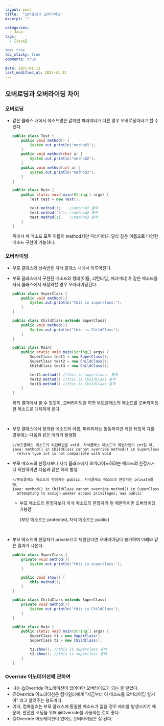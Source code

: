 ```yaml
---
layout: post
title:  "오버로딩과 오버라이딩"
excerpt: ""

categories:
  - Java
tags:
  - [Java]

toc: true
toc_sticky: true
comments: true
 
date: 2021-01-12
last_modified_at: 2021-01-12
---
```

## 오버로딩과 오버라이딩 차이

### 오버로딩

- 같은 클래스 내에서 메소드명은 같지만 파라미터가 다른 경우 오버로딩이라고 할 수 있다.

  ```java
  public class Test {
      public void method() {
          System.out.println("method1");
      }
      public void method(char a) {
          System.out.println("method2");
      }
      public void method(int a) {
          System.out.println("method3");
      }
  }
  
  public class Main {
      public static void main(String[] args) {
          Test test = new Test();
  
          test.method();    //method1 출력
          test.method('a'); //method2 출력
          test.method(1);   //method3 출력
      }
  }
  ```

  

  위에서 세 메소드 모두 이름이 method지만 파라미터가 달라 같은 이름으로 다양한 메소드 구현이 가능하다.

### 오버라이딩

- 부모 클래스와 상속받은 자식 클래스 내에서 이루어진다.

- 부모 클래스에서 구현된 메소드와 형태(이름, 리턴타입, 파라미터)가 같은 메소드를 자식 클래스에서 재정의할 경우 오버라이딩된다.

  ```java
  public class SuperClass {
      public void method(){
          System.out.println("this is superclass.");
      }
  }
  
  public class ChildClass extends SuperClass{
      public void method(){
          System.out.println("this is ChildClass");
      }
  }
  
  public class Main{
      public static void main(String[] args) {
          SuperClass test1 = new SuperClass();
          SuperClass test2 = new ChildClass();
          ChildClass test3 = new ChildClass();

          test1.method() //this is superclass. 출력
          test2.method() //this is ChildClass 출력
          test3.method() //this is ChildClass 출력
      }
  }
  ```

  위의 결과에서 알 수 있듯이, 오버라이딩을 하면 부모클래스의 메소드를 오버라이딩한 메소드로 대체하게 된다.
  
  <Br>
  
- 부모 클래스에서 정의된 메소드와 이름, 파라미터는 동일하지만 리턴 타입이 다를 경우에는 다음과 같은 에러가 발생함

  ```
  //부모클래스 메소드의 리턴타입은 void, 자식클래스 메소드의 리턴타입이 int일 때,
  java: method() in ChildClass cannot override method() in SuperClass
    return type int is not compatible with void
  ```

- 부모 메소드의 한정자보다 자식 클래스에서 오버라이드하려는 메소드의 한정자가 더 제한적이면 다음과 같은 에러 발생

  ```
  //부모클래스 메소드의 한정자는 public, 자식클래스 메소드의 한정자는 private일 때,
  java: method() in ChildClass cannot override method() in SuperClass
    attempting to assign weaker access privileges; was public
  ```

  - 부모 메소드의 한정자보다 자식 메소드의 한정자가 덜 제한적이면 오버라이딩 가능함

    (부모 메소드는 protected, 자식 메소드는 public)

  <br>

- 부모 메소드의 한정자가 private으로 제한된다면 오버라이딩이 불가하며 아래와 같은 결과가 나온다.

  ```java
  public class SuperClass {
      private void method(){
          System.out.println("this is superclass.");
      }
  
      public void show() {
          this.method();
      }
  }
  
  public class ChildClass extends SuperClass{
      private void method(){
          System.out.println("this is ChildClass");
      }
  }
  
  public class Main {
      public static void main(String[] args) {
          SuperClass t1 = new SuperClass();
          SuperClass t2 = new ChildClass();
  
          t1.show(); //this is superclass 출력
          t2.show(); //this is superclass 출력
      }
  }
  ```

  

### Override 어노테이션에 관하여

- 나는 @Override 어노테이션이 있어야만 오버라이드가 되는 줄 알았다.
- @Override 어노테이션은 컴파일러에게 "지금부터 이 메소드를 오버라이딩 할거야" 라고 알려주는 용도이다.
- 이때, 컴파일러는 부모 클래스에 동일한 메소드가 없을 경우 에러를 발생시키기 때문에, 안전한 코딩을 위해 @Override를 사용하는 것이 좋다.
- @Override 어노테이션이 없어도 오버라이딩은 잘 된다.


